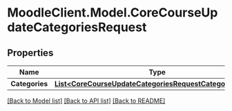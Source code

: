 # MoodleClient.Model.CoreCourseUpdateCategoriesRequest

## Properties

Name | Type | Description | Notes
------------ | ------------- | ------------- | -------------
**Categories** | [**List&lt;CoreCourseUpdateCategoriesRequestCategoriesInner&gt;**](CoreCourseUpdateCategoriesRequestCategoriesInner.md) |  | 

[[Back to Model list]](../README.md#documentation-for-models) [[Back to API list]](../README.md#documentation-for-api-endpoints) [[Back to README]](../README.md)

